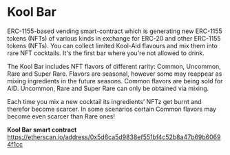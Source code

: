 # Kool Bar
ERC-1155-based vending smart-contract which is generating new ERC-1155 tokens (NFTs) of various kinds in exchange for ERC-20 and other ERC-1155 tokens (NFTs). You can collect limited Kool-Aid flavours and mix them into rare NFT cocktails. It's the first bar where you're not allowed to drink.

The Kool Bar includes NFT flavors of different rarity: Common, Uncommon, Rare and Super Rare. Flavors are seasonal, however some may reappear as mixing ingredients in the future seasons. Common flavors are being sold for AID. Uncommon, Rare and Super Rare can only be obtained via mixing.

Each time you mix a new cocktail its ingredients’ NFTz get burnt and therefor become scarcer. In some scenarios certain Common flavors may become even scarcer than Rare ones!

**Kool Bar smart contract**
https://etherscan.io/address/0x5d6ca5d9838ef551bf4c52b8a47b69b60694f1cc
